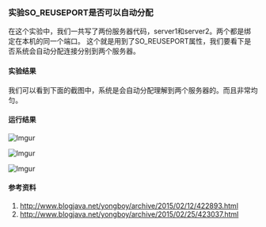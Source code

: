 ### 实验SO_REUSEPORT是否可以自动分配
在这个实验中，我们一共写了两份服务器代码，server1和server2。两个都是绑定在本机的同一个端口。
这个就是用到了SO_REUSEPORT属性，我们要看下是否系统会自动分配连接分别到两个服务器。

#### 实验结果
我们可以看到下面的截图中，系统是会自动分配理解到两个服务器的。而且非常均匀。

#### 运行结果
![Imgur](http://i.imgur.com/GDklnaE.png)

![Imgur](http://i.imgur.com/eKHFhcy.png)

![Imgur](http://i.imgur.com/J4noXLA.png)

#### 参考资料
1. http://www.blogjava.net/yongboy/archive/2015/02/12/422893.html
2. http://www.blogjava.net/yongboy/archive/2015/02/25/423037.html
